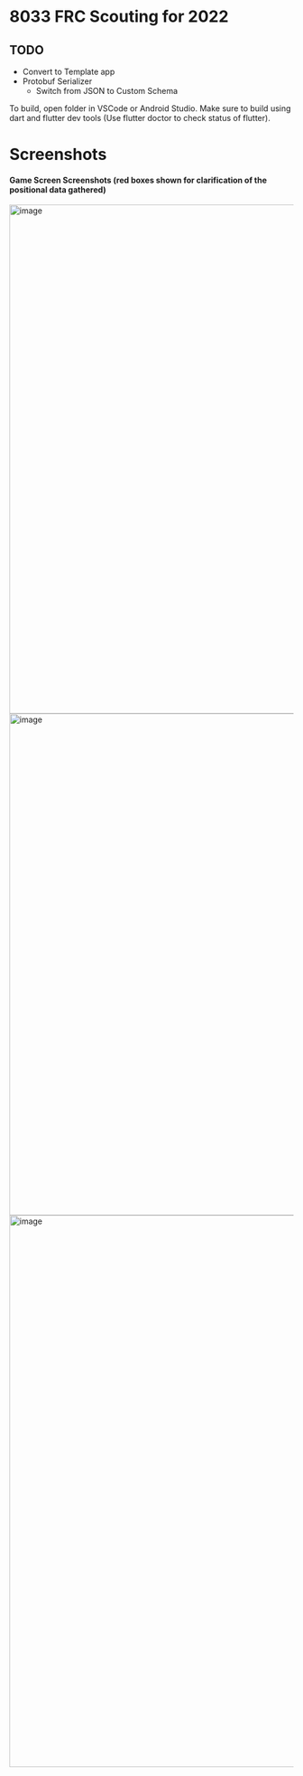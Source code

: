 # 8033 FRC Scouting for 2022

## TODO
- Convert to Template app
- Protobuf Serializer
   - Switch from JSON to Custom Schema

To build, open folder in VSCode or Android Studio. Make sure to build using dart and flutter dev tools (Use flutter doctor to check status of flutter). 

# Screenshots

#### Game Screen Screenshots (red boxes shown for clarification of the positional data gathered)

<img width="901" alt="image" src="https://user-images.githubusercontent.com/70717139/201489938-9de6d19c-629d-4abf-a06c-9c3018b653df.png">
<img width="888" alt="image" src="https://user-images.githubusercontent.com/70717139/201489940-bd8c7620-f1d5-470a-a196-85ac27dacdb1.png">
<img width="977" alt="image" src="https://user-images.githubusercontent.com/70717139/201489942-8aba9ced-1e46-439d-abb2-141b5fff9e94.png">
